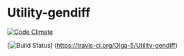 # Utility-gendiff

[![Code Climate](https://api.codeclimate.com/v1/badges/acf42a03abcf72b05867/maintainability)](https://codeclimate.com/github/Olga-5/Utility-gendiff/maintainability)

[![Build Status](https://travis-ci.org/Olga-5/Utility-gendiff.svg?branch=master)]
(https://travis-ci.org/Olga-5/Utility-gendiff)